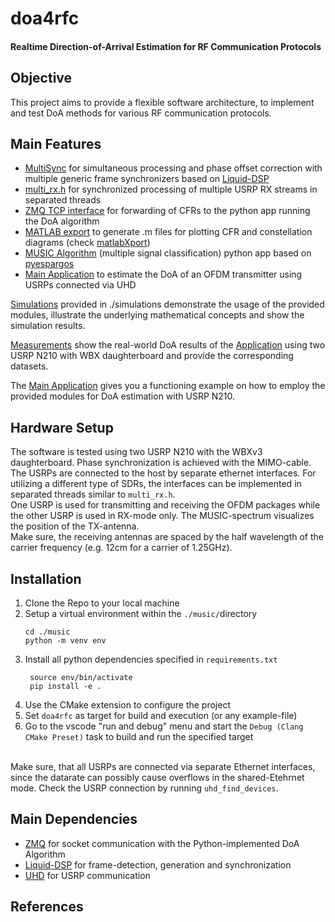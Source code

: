 # doa4rfc
#### Realtime Direction-of-Arrival Estimation for RF Communication Protocols

## Objective  
This project aims to provide a flexible software architecture, to implement and test DoA methods for various RF communication protocols.

## Main Features
-  [MultiSync](include/multisync/README.md) for simultaneous processing and phase offset correction with multiple generic frame synchronizers based on [Liquid-DSP](https://liquidsdr.org)
- [multi_rx.h](include/multi_rx/multi_rx.h) for synchronized processing of multiple USRP RX streams in separated threads
- [ZMQ TCP interface](include/zmq_socket/README.md) for forwarding of CFRs to the python app running the DoA algorithm 
- [MATLAB export](include/matlab_export/matlab_export.h) to generate .m files for plotting CFR and constellation diagrams (check [matlabXport](https://github.com/F-L-X-S/matlabXport))
- [MUSIC Algorithm](music/music-spectrum.py) (multiple signal classification) python app based on [pyespargos](https://github.com/ESPARGOS/pyespargos) 
- [Main Application](src/main.cc) to estimate the DoA of an OFDM transmitter using USRPs connected via UHD

 [Simulations](simulations/) provided in ./simulations demonstrate the usage of the provided modules, illustrate the underlying mathematical concepts and show the simulation results.
 
[Measurements](measurements/) show the real-world DoA results of the [Application](src/main.cc) using two USRP N210 with WBX daughterboard and provide the corresponding datasets.

 The [Main Application](src/main.cc) gives you a functioning example on how to employ the provided modules for DoA estimation with USRP N210. 

## Hardware Setup 
The software is tested using two USRP N210 with the WBXv3 daughterboard. Phase synchronization is achieved with the MIMO-cable. The USRPs are connected to the host by separate ethernet interfaces. For utilizing a different type of SDRs, the interfaces can be implemented in separated threads similar to `multi_rx.h`.  <br>
One USRP is used for transmitting and receiving the OFDM packages while the other USRP is used in RX-mode only. The MUSIC-spectrum visualizes the position of the TX-antenna. 
 <br>
Make sure, the receiving antennas are spaced by the half wavelength of the carrier frequency (e.g. 12cm for a carrier of 1.25GHz).

## Installation 
1. Clone the Repo to your local machine
2. Setup a virtual environment within the `./music/`directory <br>
   ```
   cd ./music
   python -m venv env
   ```
3. Install all python dependencies specified in `requirements.txt` <br>
   ```
    source env/bin/activate
    pip install -e . 
   ``` 
4. Use the CMake extension to configure the project 
5. Set `doa4rfc` as target for build and execution (or any example-file)
6. Go to the vscode "run and debug" menu and start the `Debug (Clang CMake Preset)` task to build and run the specified target 
<br><br>

Make sure, that all USRPs are connected via separate Ethernet interfaces, since the datarate can possibly cause overflows in the shared-Etehrnet mode. Check the USRP connection by running `uhd_find_devices`. 

## Main Dependencies
- [ZMQ](https://zeromq.org/languages/cplusplus/) for socket communication with the Python-implemented DoA Algorithm 
- [Liquid-DSP](https://liquidsdr.org) for frame-detection, generation and synchronization
- [UHD](https://files.ettus.com/manual/index.html) for USRP communication

## References
[^1]: Zheng Yang, Yi Zhang, Guoxuan Chi, Guidong Zhang, "Hands-on Wireless Sensing with Wi-Fi: A Tutorial" tns.thss.tsinghua.edu.cn, 2023, https://tns.thss.tsinghua.edu.cn/wst/docs/pre/
(accessed April 4, 2025)

[^2]: "IEEE Standard for Information technology--Telecommunications and information exchange between systems Local and metropolitan area networks--Specific requirements Part 11: Wireless LAN Medium Access Control (MAC) and Physical Layer (PHY) Specifications," in IEEE Std 802.11-2012 (Revision of IEEE Std 802.11-2007) , vol., no., pp.1-2793, 29 March 2012, doi: 10.1109/IEEESTD.2012.6178212.

[^3]: Lin, N., Yun, Z., Zhou, S., & Han, S. (2025). GR-WiFi: A GNU Radio based WiFi Platform with Single-User and Multi-User MIMO Capability. ArXiv, abs/2501.06176.